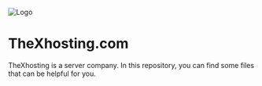 
![Logo](https://cdn.discordapp.com/attachments/977211825882025984/1089542172384169994/thexhosting-ascii.png)

# TheXhosting.com
TheXhosting is a server company. In this repository, you can find some files that can be helpful for you.